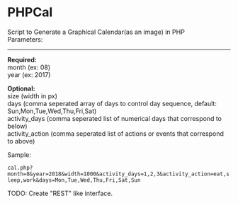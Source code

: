 # PHPCal
Script to Generate a Graphical Calendar(as an image) in PHP <br/>
Parameters:

----------

<b>Required:</b> <br/>
month (ex: 08) <br/>
year (ex: 2017) <br/>

<b>Optional:</b> <br/>
size (width in px) <br/>
days (comma seperated array of days to control day sequence, default: Sun,Mon,Tue,Wed,Thu,Fri,Sat) <br/>
activity_days (comma seperated list of numerical days that correspond to below) <br/>
activity_action (comma seperated list of actions or events that correspond to above) <br/>


Sample: <br/>

`cal.php?month=8&year=2018&width=1000&activity_days=1,2,3&activity_action=eat,sleep,work&days=Mon,Tue,Wed,Thu,Fri,Sat,Sun` <br/>

TODO: Create "REST" like interface. <br/>
